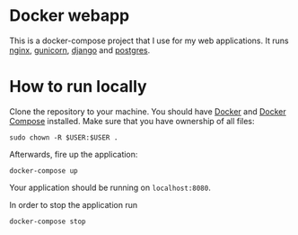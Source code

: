 # Docker webapp

This is a docker-compose project that I use for my web applications. It runs [nginx](https://www.nginx.com/resources/wiki/), [gunicorn](http://gunicorn.org/), [django](https://www.djangoproject.com/) and [postgres](https://www.postgresql.org/). 

# How to run locally

Clone the repository to your machine. You should have [Docker](https://docs.docker.com/engine/installation/) and [Docker Compose](https://docs.docker.com/compose/install/) installed. Make sure that you have ownership of all files:

```
sudo chown -R $USER:$USER .
```

Afterwards, fire up the application:

```
docker-compose up
```

Your application should be running on `localhost:8080`. 

In order to stop the application run

```
docker-compose stop
```
